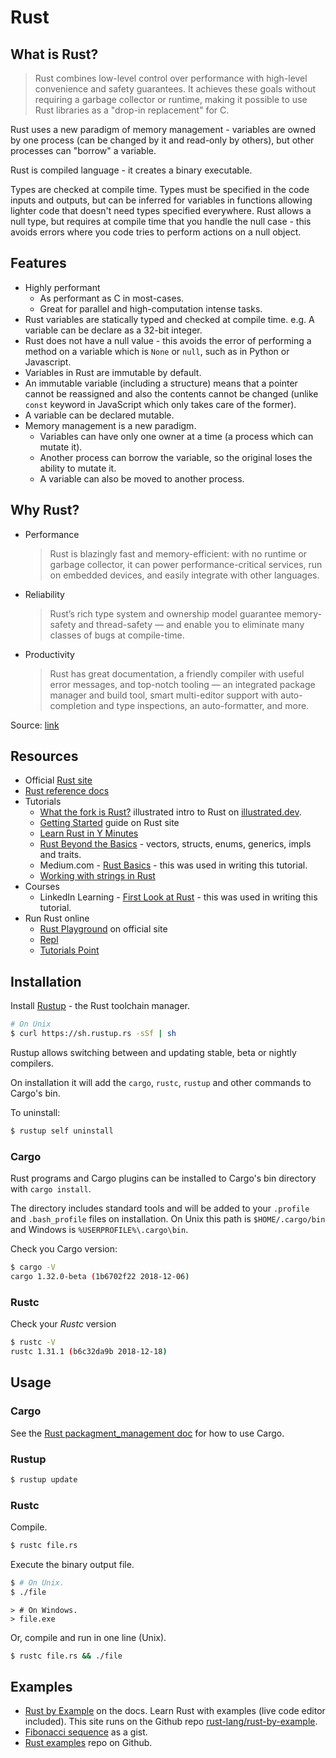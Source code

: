 # Rust

## What is Rust?

> Rust combines low-level control over performance with high-level convenience and safety guarantees. It achieves these goals without requiring a garbage collector or runtime, making it possible to use Rust libraries as a "drop-in replacement" for C.

Rust uses a new paradigm of memory management - variables are owned by one process (can be changed by it and read-only by others), but other processes can "borrow" a variable. 

Rust is compiled language - it creates a binary executable. 

Types are checked at compile time. Types must be specified in the code inputs and outputs, but can be inferred for variables in functions allowing lighter code that doesn't need types specified everywhere. Rust allows a null type, but requires at compile time that you handle the null case - this avoids errors where you code tries to perform actions on a null object.


## Features

- Highly performant
    - As performant as C in most-cases.
    - Great for parallel and high-computation intense tasks.
- Rust variables are statically typed and checked at compile time. e.g. A variable can be declare as a 32-bit integer.
- Rust does not have a null value - this avoids the error of performing a method on a variable which is `None` or `null`, such as in Python or Javascript.
- Variables in Rust are immutable by default.
- An immutable variable (including a structure) means that a pointer cannot be reassigned and also the contents cannot be changed (unlike `const` keyword in JavaScript which only takes care of the former).
- A variable can be declared mutable.
- Memory management is a new paradigm.
    - Variables can have only one owner at a time (a process which can mutate it).
    - Another process can borrow the variable, so the original loses the ability to mutate it.
    - A variable can also be moved to another process.


## Why Rust?

- Performance
    > Rust is blazingly fast and memory-efficient: with no runtime or garbage collector, it can power performance-critical services, run on embedded devices, and easily integrate with other languages.
- Reliability
    > Rust’s rich type system and ownership model guarantee memory-safety and thread-safety — and enable you to eliminate many classes of bugs at compile-time.
- Productivity
    > Rust has great documentation, a friendly compiler with useful error messages, and top-notch tooling — an integrated package manager and build tool, smart multi-editor support with auto-completion and type inspections, an auto-formatter, and more.
    
Source: [link](https://www.rust-lang.org/)


## Resources

- Official [Rust site](https://www.rust-lang.org/)
- [Rust reference docs](https://doc.rust-lang.org/reference/introduction.html)
- Tutorials
    - [What the fork is Rust?](https://illustrated.dev/wtfrust) illustrated intro to Rust on [illustrated.dev](https://illustrated.dev).
    - [Getting Started](https://www.rust-lang.org/learn/get-started) guide on Rust site
    - [Learn Rust in Y Minutes](https://learnxinyminutes.com/docs/rust/)
    - [Rust Beyond the Basics](https://medium.com/learning-rust/rust-beyond-the-basics-4fc697e3bf4f) - vectors, structs, enums, generics, impls and traits.
    - Medium.com - [Rust Basics](https://medium.com/learning-rust/rust-basics-e73304ab35c7) - this was used in writing this tutorial.
    - [Working with strings in Rust](https://fasterthanli.me/blog/2020/working-with-strings-in-rust)
 - Courses
    - LinkedIn Learning - [First Look at Rust](https://www.linkedin.com/learning/first-look-rust) - this was used in writing this tutorial.
- Run Rust online
    - [Rust Playground](https://play.rust-lang.org/) on official site
    - [Repl](https://repl.it/languages/rust)
    - [Tutorials Point](https://www.tutorialspoint.com/compile_rust_online.php)


## Installation

Install [Rustup](https://rustup.rs/) - the Rust toolchain manager.

```sh
# On Unix
$ curl https://sh.rustup.rs -sSf | sh
```

Rustup allows switching between and updating stable, beta or nightly compilers.

On installation it will add the `cargo`, `rustc`, `rustup` and other commands to Cargo's bin.


To uninstall:

```sh
$ rustup self uninstall
```


### Cargo

Rust programs and Cargo plugins can be installed to Cargo's bin directory with `cargo install`.

The directory includes standard tools and will be added to your `.profile` and `.bash_profile` files on installation. On Unix this path is `$HOME/.cargo/bin` and Windows is `%USERPROFILE%\.cargo\bin`.

Check you Cargo version:

```sh
$ cargo -V
cargo 1.32.0-beta (1b6702f22 2018-12-06)
```


### Rustc

Check your _Rustc_ version

```sh
$ rustc -V
rustc 1.31.1 (b6c32da9b 2018-12-18)
```


## Usage


### Cargo

See the [Rust packagment_management doc](package_management/README.md) for how to use Cargo.


### Rustup

```sh
$ rustup update
```

### Rustc

Compile.

```sh
$ rustc file.rs
```

Execute the binary output file.

```sh
$ # On Unix.
$ ./file
```

```
> # On Windows.
> file.exe
```

Or, compile and run in one line (Unix).

```sh
$ rustc file.rs && ./file
```

## Examples

- [Rust by Example](https://doc.rust-lang.org/rust-by-example/) on the docs. Learn Rust with examples (live code editor included). This site runs on the Github repo [rust-lang/rust-by-example](https://github.com/rust-lang/rust-by-example).
- [Fibonacci sequence](https://gist.github.com/mjs/d5770f0b0f440eb67687100929f1335a) as a gist.
- [Rust examples](https://github.com/eliovir/rust-examples) repo on Github.
